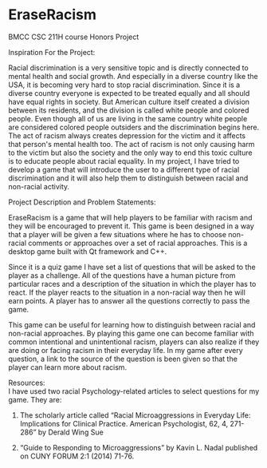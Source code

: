 # EraseRacism
BMCC CSC 211H course Honors Project

Inspiration For the Project:

Racial discrimination is a very sensitive topic and is directly connected to mental health and social growth. And especially in a diverse country like the USA, it is becoming very hard to stop racial discrimination. Since it is a diverse country everyone is expected to be treated equally and all should have equal rights in society. But American culture itself created a division between its residents, and the division is called white people and colored people. Even though all of us are living in the same country white people are considered colored people outsiders and the discrimination begins here. The act of racism always creates depression for the victim and it affects that person's mental health too. The act of racism is not only causing harm to the victim but also the society and the only way to end this toxic culture is to educate people about racial equality. In my project, I have tried to develop a game that will introduce the user to a different type of racial discrimination and it will also help them to distinguish between racial and non-racial activity.


Project Description and Problem Statements:

EraseRacism is a game that will help players to be familiar with racism and they will be encouraged to prevent it. This game is been designed in a way that a player will be given a few situations where he has to choose non-racial comments or approaches over a set of racial approaches. This is a desktop game built with Qt framework and C++.

Since it is a quiz game I have set a list of questions that will be asked to the player as a challenge. All of the questions have a human picture from particular races and a description of the situation in which the player has to react. If the player reacts to the situation in a non-racial way then he will earn points. A player has to answer all the questions correctly to pass the game. 

This game can be useful for learning how to distinguish between racial and non-racial approaches. By playing this game one can become familiar with common intentional and unintentional racism, players can also realize if they are doing or facing racism in their everyday life. In my game after every question, a link to the source of the question is been given so that the player can learn more about racism.

Resources:   
I have used two racial Psychology-related articles to select questions for my game. They are:
1) The scholarly article called “Racial Microaggressions in Everyday Life: Implications for Clinical Practice. American Psychologist, 62, 4, 271-286” by Derald Wing Sue 

2) “Guide to Responding to Microaggressions” by Kavin L. Nadal published on CUNY FORUM 2:1 (2014) 71-76. 


